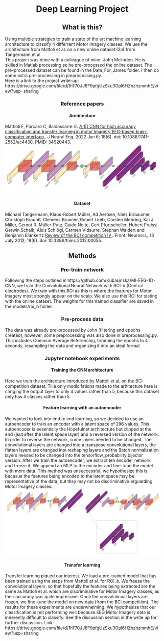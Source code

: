 <h1 align="center" > Deep Learning Project </h1>

<h2 align="center" > What is this? </h2>
<div> Using multiple strategies to train a state of the art machine learning architecture to classify 4 differrent Motor Imagery classes. We use the architecture from Mattoli et al. on a new online dataset (2a) from Tangermann et al. </div> This project was done with a colleague of mine, John Mclinden. He is skilled in Matlab processing so he pre-processed the online dataset. The pre-processed dataset can be found in the Data_For_James folder. I then do some extra pre-processing in preprocessing.py. <div> Here is a link to the project write-up: https://drive.google.com/file/d/1hT70JJ8F9pfgUzSku3Opl6HZnzhzmmhE/view?usp=sharing </div> 

<h3 align="center" > Reference papers </h3>
<h4 align="center" > Architecture </h4>
 <div> Mattioli F, Porcaro C, Baldassarre G. <a href="https://iopscience.iop.org/article/10.1088/1741-2552/ac4430">A 1D CNN for high accuracy classification and 
transfer learning in motor imagery EEG-based brain-computer interface </a>. J Neural Eng. 2022 
Jan 6;
18(6). doi: 10.1088/1741-2552/ac4430. PMID: 34920443. </div> 

<div align="center">
<img src="Architecture_Images/hopefullnet .png" alt="HopefullNet">
</div>

<h4 align="center" > Dataset </h4>
<div> Michael Tangermann, Klaus-Robert Müller, Ad Aertsen, Niels Birbaumer, Christoph Braun6, Clemens Brunner, Robert Leeb, Carsten Mehring, Kai J. Miller, Gernot R. Müller-Putz, Guido Nolte, Gert Pfurtscheller, Hubert Preissl, Gerwin Schalk, Alois Schlögl, Carmen Vidaurre, Stephan Waldert and Benjamin Blankertz <a href="https://www.frontiersin.org/articles/10.3389/fnins.2012.00055/full">Review of the BCI competition IV </a>. Front. Neurosci., 13 July 2012;
18(6). doi: 10.3389/fnins.2012.00055. </div> 

<h2 align="center" > Methods </h2>

<h3 align="center" > Pre-train network </h3>
Following the steps outlined in https://github.com/Kubasinska/MI-EEG-1D-CNN, we train the Convolutional Neural Network with ROI-b (Central electrodes). We train with this ROI as this is where the features for Motor Imagery most strongly appear on the scalp. We also use this ROI for testing with the online dataset. The weights for this trained classifier are saved in the models/roi_b folder.

<h3 align="center" > Pre-process data </h3>

The data was already pre-processed by John (filtering and epochs created), however, some preprocessing was also done in preprocessing.py. This includes Common Average Referencing, trimming the epochs to 4 seconds, resampling the data and organizing it into an ideal format

<h3 align="center" > Jupyter notebook experiments </h3>

<h4 align="center" > Training the CNN architecture </h4>
Here we train the architecture introduced by Mattoli et al. on the BCI competition dataset. THe only modicifations made to the arhitecture here is chnging the output layer to only 4 values rather than 5, because this dataset only has 4 classes rather than 5.

<h4 align="center" > Feature learning with an autoencoder </h4>
We wanted to look into end to end learning, so we decided to use an autoencoder to train an encoder with a latent space of 296 values. This autoencoder is eesentially the Hopefulnet architecture but clipped at the end (jsut after the latent space layer) and a reversed version of the network. In order to reverse the network, some layers needed to be changed. The convolutional layers are changed into a transpose convolutional layers, the flatten layers are changed into reshaping layers and the Batch normalization layers needed to be changed into the tensorflow_probability.bijector version. After we train the autoencoder, we extract teh encoder network and freeze it. We append an MLP to the encoder and fine-tune the model with more data.
This method was unsuccessful, we hypothesize this is becasue the features being encoded to the latent space may be representative of the data, but they may not be discriminative erguarding Motor Imagery classes.

<div align="center">
<img src="Architecture_Images/autoencoder.jpg" alt="Autoencoder Based on Hopefulnet">
</div>


<h4 align="center" > Transfer learning </h4>
Transfer learning piqued our interest. We load a pre-trained model that has been trained using the steps from Mattoli et al. for ROI_b. We freeze the convolutional layers, so that hopefully the features being extracted are the same as Mattoli et al. which are discriminative for Motor Imagery classes, as their accuracy was quite impressive. Once the convolutional layers are frozen, we fine-tune the model on new data (from the BCI competition).
The results for these experiments are underwhelming. We hypothesize that our classification is not performing well because EEG Motor Imagery data is inherently difficult to classify. See the discussion section in the write up for further discussion. Link: https://drive.google.com/file/d/1hT70JJ8F9pfgUzSku3Opl6HZnzhzmmhE/view?usp=sharing

